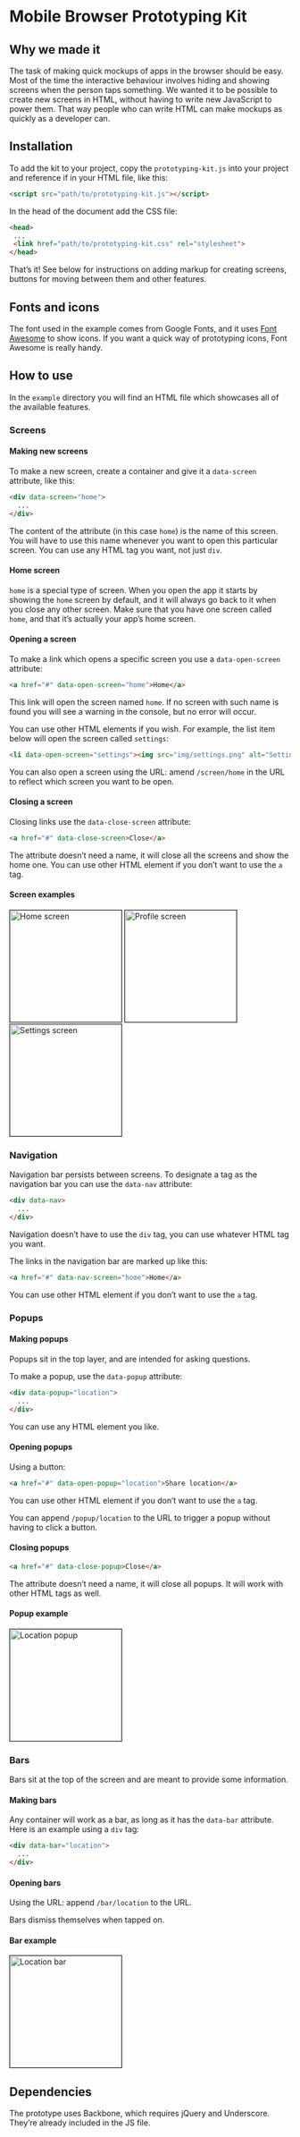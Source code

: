 # Mobile Browser Prototyping Kit

## Why we made it

The task of making quick mockups of apps in the browser should be easy. Most of the time the interactive behaviour involves hiding and showing screens when the person taps something. We wanted it to be possible to create new screens in HTML, without having to write new JavaScript to power them. That way people who can write HTML can make mockups as quickly as a developer can.

## Installation

To add the kit to your project, copy the `prototyping-kit.js` into your project and reference if in your HTML file, like this:

```html
<script src="path/to/prototyping-kit.js"></script>
```

In the head of the document add the CSS file:

```html
<head>
 ...
 <link href="path/to/prototyping-kit.css" rel="stylesheet">
</head>
```

That’s it! See below for instructions on adding markup for creating screens, buttons for moving between them and other features.

## Fonts and icons

The font used in the example comes from Google Fonts, and it uses [Font Awesome](http://fontawesome.io/) to show icons. If you want a quick way of prototyping icons, Font Awesome is really handy.

## How to use

In the `example` directory you will find an HTML file which showcases all of the available features.

### Screens

#### Making new screens

To make a new screen, create a container and give it a `data-screen` attribute, like this:

```html
<div data-screen="home">
  ...
</div>
```

The content of the attribute (in this case `home`) is the name of this screen. You will have to use this name whenever you want to open this particular screen. You can use any HTML tag you want, not just `div`.

#### Home screen

`home` is a special type of screen. When you open the app it starts by showing the `home` screen by default, and it will always go back to it when you close any other screen. Make sure that you have one screen called `home`, and that it’s actually your app’s home screen.

#### Opening a screen

To make a link which opens a specific screen you use a `data-open-screen` attribute:

```html
<a href="#" data-open-screen="home">Home</a>
```

This link will open the screen named `home`. If no screen with such name is found you will see a warning in the console, but no error will occur.

You can use other HTML elements if you wish. For example, the list item below will open the screen called `settings`:

```html
<li data-open-screen="settings"><img src="img/settings.png" alt="Settings"></li>
```

You can also open a screen using the URL: amend `/screen/home` in the URL to reflect which screen you want to be open.

#### Closing a screen

Closing links use the `data-close-screen` attribute:

```html
<a href="#" data-close-screen>Close</a>
```

The attribute doesn’t need a name, it will close all the screens and show the home one. You can use other HTML element if you don’t want to use the `a` tag.

#### Screen examples

<img src="https://raw.githubusercontent.com/Doteveryone/mobile-browser-prototyping-kit/docs/screenshots/home.png" alt="Home screen" width="200" border="1">

<img src="https://raw.githubusercontent.com/Doteveryone/mobile-browser-prototyping-kit/docs/screenshots/profile.png" alt="Profile screen" width="200" border="1">

<img src="https://raw.githubusercontent.com/Doteveryone/mobile-browser-prototyping-kit/docs/screenshots/settings.png" alt="Settings screen" width="200" border="1">

### Navigation

Navigation bar persists between screens. To designate a tag as the navigation bar you can use the `data-nav` attribute:

```html
<div data-nav>
  ...
</div>
```

Navigation doesn’t have to use the `div` tag, you can use whatever HTML tag you want.

The links in the navigation bar are marked up like this:

```html
<a href="#" data-nav-screen="home">Home</a>
```

You can use other HTML element if you don’t want to use the `a` tag.

### Popups

#### Making popups

Popups sit in the top layer, and are intended for asking questions.

To make a popup, use the `data-popup` attribute:

```html
<div data-popup="location">
  ...
</div>
```

You can use any HTML element you like.

#### Opening popups

Using a button:

```html
<a href="#" data-open-popup="location">Share location</a>
```

You can use other HTML element if you don’t want to use the `a` tag.

You can append `/popup/location` to the URL to trigger a popup without having to click a button.

#### Closing popups

```html
<a href="#" data-close-popup>Close</a>
```

The attribute doesn’t need a name, it will close all popups. It will work with other HTML tags as well.

#### Popup example

<img src="https://raw.githubusercontent.com/Doteveryone/mobile-browser-prototyping-kit/docs/screenshots/popup.png" alt="Location popup" width="200" border="1">


### Bars

Bars sit at the top of the screen and are meant to provide some information.

#### Making bars

Any container will work as a bar, as long as it has the `data-bar` attribute. Here is an example using a `div` tag:

```html
<div data-bar="location">
  ...
</div>
```

#### Opening bars

Using the URL: append `/bar/location` to the URL.

Bars dismiss themselves when tapped on.

#### Bar example

<img src="https://raw.githubusercontent.com/Doteveryone/mobile-browser-prototyping-kit/docs/screenshots/bar.png" alt="Location bar" width="200" border="1">

## Dependencies

The prototype uses Backbone, which requires jQuery and Underscore. They’re already included in the JS file.
